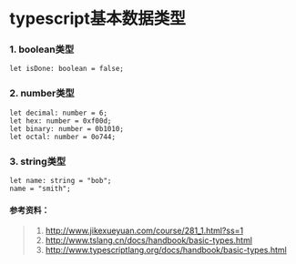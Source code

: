 # typescript基本数据类型

### 1. boolean类型
```
let isDone: boolean = false;
```
### 2. number类型
```
let decimal: number = 6;
let hex: number = 0xf00d;
let binary: number = 0b1010;
let octal: number = 0o744;
```
### 3. string类型
```
let name: string = "bob";
name = "smith";
```










#### 参考资料：
> 1. http://www.jikexueyuan.com/course/281_1.html?ss=1
> 2. http://www.tslang.cn/docs/handbook/basic-types.html
> 3. http://www.typescriptlang.org/docs/handbook/basic-types.html

